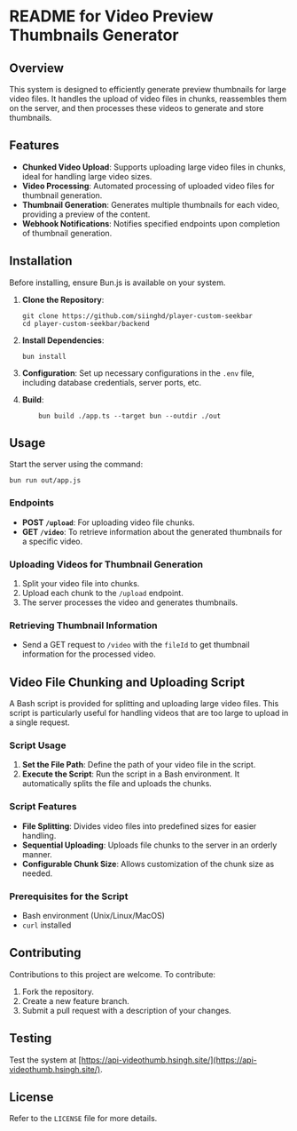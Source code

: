 
# README for Video Preview Thumbnails Generator

## Overview

This system is designed to efficiently generate preview thumbnails for large video files. It handles the upload of video files in chunks, reassembles them on the server, and then processes these videos to generate and store thumbnails.

## Features

- **Chunked Video Upload**: Supports uploading large video files in chunks, ideal for handling large video sizes.
- **Video Processing**: Automated processing of uploaded video files for thumbnail generation.
- **Thumbnail Generation**: Generates multiple thumbnails for each video, providing a preview of the content.
- **Webhook Notifications**: Notifies specified endpoints upon completion of thumbnail generation.

## Installation

Before installing, ensure Bun.js is available on your system.

1. **Clone the Repository**: 
   ```
   git clone https://github.com/siinghd/player-custom-seekbar
   cd player-custom-seekbar/backend
   ```

2. **Install Dependencies**: 
   ```
   bun install
   ```

3. **Configuration**: Set up necessary configurations in the `.env` file, including database credentials, server ports, etc.
4.  **Build**: 
    ```
        bun build ./app.ts --target bun --outdir ./out
    ```
## Usage

Start the server using the command:

```
bun run out/app.js
```

### Endpoints

- **POST `/upload`**: For uploading video file chunks.
- **GET `/video`**: To retrieve information about the generated thumbnails for a specific video.

### Uploading Videos for Thumbnail Generation

1. Split your video file into chunks.
2. Upload each chunk to the `/upload` endpoint.
3. The server processes the video and generates thumbnails.

### Retrieving Thumbnail Information

- Send a GET request to `/video` with the `fileId` to get thumbnail information for the processed video.

## Video File Chunking and Uploading Script

A Bash script is provided for splitting and uploading large video files. This script is particularly useful for handling videos that are too large to upload in a single request.

### Script Usage

1. **Set the File Path**: Define the path of your video file in the script.
2. **Execute the Script**: Run the script in a Bash environment. It automatically splits the file and uploads the chunks.

### Script Features

- **File Splitting**: Divides video files into predefined sizes for easier handling.
- **Sequential Uploading**: Uploads file chunks to the server in an orderly manner.
- **Configurable Chunk Size**: Allows customization of the chunk size as needed.

### Prerequisites for the Script

- Bash environment (Unix/Linux/MacOS)
- `curl` installed

## Contributing

Contributions to this project are welcome. To contribute:

1. Fork the repository.
2. Create a new feature branch.
3. Submit a pull request with a description of your changes.

## Testing

Test the system at [https://api-videothumb.hsingh.site/](https://api-videothumb.hsingh.site/).

## License

Refer to the `LICENSE` file for more details.

